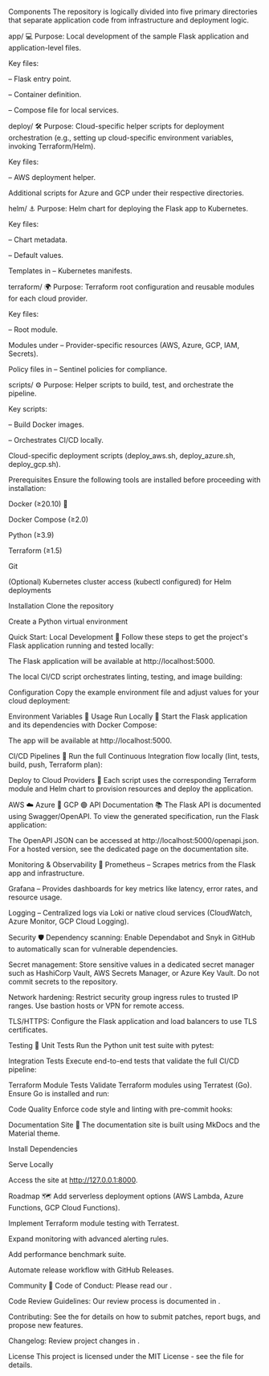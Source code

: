Components
The repository is logically divided into five primary directories that separate application code from infrastructure and deployment logic.

app/ 💻
Purpose: Local development of the sample Flask application and application-level files.

Key files:

 – Flask entry point.

 – Container definition.

 – Compose file for local services.

deploy/ 🛠️
Purpose: Cloud-specific helper scripts for deployment orchestration (e.g., setting up cloud-specific environment variables, invoking Terraform/Helm).

Key files:

 – AWS deployment helper.

Additional scripts for Azure and GCP under their respective directories.

helm/ ⚓
Purpose: Helm chart for deploying the Flask app to Kubernetes.

Key files:

 – Chart metadata.

 – Default values.

Templates in  – Kubernetes manifests.

terraform/ 🌍
Purpose: Terraform root configuration and reusable modules for each cloud provider.

Key files:

 – Root module.

Modules under  – Provider-specific resources (AWS, Azure, GCP, IAM, Secrets).

Policy files in  – Sentinel policies for compliance.

scripts/ ⚙️
Purpose: Helper scripts to build, test, and orchestrate the pipeline.

Key scripts:

 – Build Docker images.

 – Orchestrates CI/CD locally.

Cloud-specific deployment scripts (deploy_aws.sh, deploy_azure.sh, deploy_gcp.sh).

Prerequisites
Ensure the following tools are installed before proceeding with installation:

Docker (≥20.10) 🐳

Docker Compose (≥2.0)

Python (≥3.9)

Terraform (≥1.5)

Git

(Optional) Kubernetes cluster access (kubectl configured) for Helm deployments

Installation
Clone the repository

Create a Python virtual environment

Quick Start: Local Development 🚀
Follow these steps to get the project's Flask application running and tested locally:

The Flask application will be available at http://localhost:5000.

The local CI/CD script orchestrates linting, testing, and image building:

Configuration
Copy the example environment file and adjust values for your cloud deployment:

Environment Variables 🔑
Usage
Run Locally 🏡
Start the Flask application and its dependencies with Docker Compose:

The app will be available at http://localhost:5000.

CI/CD Pipelines 🔄
Run the full Continuous Integration flow locally (lint, tests, build, push, Terraform plan):

Deploy to Cloud Providers 🎯
Each script uses the corresponding Terraform module and Helm chart to provision resources and deploy the application.

AWS ☁️
Azure 🔵
GCP 🟢
API Documentation 📚
The Flask API is documented using Swagger/OpenAPI. To view the generated specification, run the Flask application:

The OpenAPI JSON can be accessed at http://localhost:5000/openapi.json. For a hosted version, see the dedicated page on the documentation site.

Monitoring & Observability 👀
Prometheus – Scrapes metrics from the Flask app and infrastructure.

Grafana – Provides dashboards for key metrics like latency, error rates, and resource usage.

Logging – Centralized logs via Loki or native cloud services (CloudWatch, Azure Monitor, GCP Cloud Logging).

Security 🛡️
Dependency scanning: Enable Dependabot and Snyk in GitHub to automatically scan for vulnerable dependencies.

Secret management: Store sensitive values in a dedicated secret manager such as HashiCorp Vault, AWS Secrets Manager, or Azure Key Vault. Do not commit secrets to the repository.

Network hardening: Restrict security group ingress rules to trusted IP ranges. Use bastion hosts or VPN for remote access.

TLS/HTTPS: Configure the Flask application and load balancers to use TLS certificates.

Testing 🧪
Unit Tests
Run the Python unit test suite with pytest:

Integration Tests
Execute end-to-end tests that validate the full CI/CD pipeline:

Terraform Module Tests
Validate Terraform modules using Terratest (Go). Ensure Go is installed and run:

Code Quality
Enforce code style and linting with pre-commit hooks:

Documentation Site 📖
The documentation site is built using MkDocs and the Material theme.

Install Dependencies

Serve Locally

Access the site at http://127.0.0.1:8000.

Roadmap 🗺️
Add serverless deployment options (AWS Lambda, Azure Functions, GCP Cloud Functions).

Implement Terraform module testing with Terratest.

Expand monitoring with advanced alerting rules.

Add performance benchmark suite.

Automate release workflow with GitHub Releases.

Community 🤝
Code of Conduct: Please read our .

Code Review Guidelines: Our review process is documented in .

Contributing: See the  for details on how to submit patches, report bugs, and propose new features.

Changelog: Review project changes in .

License
This project is licensed under the MIT License - see the  file for details.
